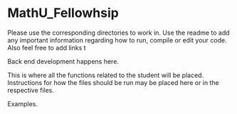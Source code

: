 # MathU_Fellowhsip
Please use the corresponding directories to work in.
Use the readme to add any important information regarding how to run, compile or edit your code.
Also feel free to add links t

Back end development happens here.

This is where all the functions related to the student will be placed. Instructions for how the files should be run may be placed here or in the respective files.

Examples.
